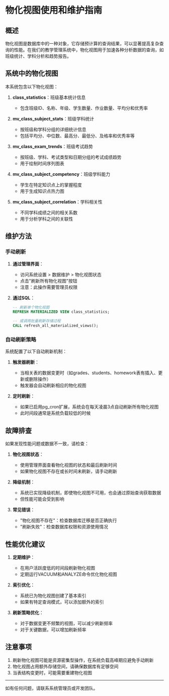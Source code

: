 # 物化视图使用和维护指南

## 概述

物化视图是数据库中的一种对象，它存储预计算的查询结果，可以显著提高复杂查询的性能。在我们的教学管理系统中，物化视图用于加速各种分析数据的查询，如班级统计、学科分析和趋势报告。

## 系统中的物化视图

本系统包含以下物化视图：

1. **class_statistics**：班级基本统计信息
   - 包含班级ID、名称、年级、学生数量、作业数量、平均分和优秀率

2. **mv_class_subject_stats**：班级学科统计
   - 按班级和学科分组的详细统计信息
   - 包括平均分、中位数、最高分、最低分、及格率和优秀率等

3. **mv_class_exam_trends**：班级考试趋势
   - 按班级、学科、考试类型和日期分组的考试成绩趋势
   - 用于绘制时间序列图表

4. **mv_class_subject_competency**：班级学科能力
   - 学生在特定知识点上的掌握程度
   - 用于生成知识点热力图

5. **mv_class_subject_correlation**：学科相关性
   - 不同学科成绩之间的相关系数
   - 用于分析学科之间的关联性

## 维护方法

### 手动刷新

1. **通过管理界面**：
   - 访问系统设置 > 数据维护 > 物化视图状态
   - 点击"刷新所有物化视图"按钮
   - 注意：此操作需要管理员权限

2. **通过SQL**：
   ```sql
   -- 刷新单个物化视图
   REFRESH MATERIALIZED VIEW class_statistics;
   
   -- 或调用批量刷新存储过程
   CALL refresh_all_materialized_views();
   ```

### 自动刷新策略

系统配置了以下自动刷新机制：

1. **触发器刷新**：
   - 当相关表的数据变更时（如grades、students、homework表有插入、更新或删除操作）
   - 触发器会自动刷新相应的物化视图

2. **定时刷新**：
   - 如果已启用pg_cron扩展，系统会在每天凌晨3点自动刷新所有物化视图
   - 此时间段通常是系统负载较低的时候

## 故障排查

如果发现性能问题或数据不一致，请检查：

1. **物化视图状态**：
   - 使用管理界面查看物化视图的状态和最后刷新时间
   - 如果物化视图不存在或长时间未刷新，请手动刷新

2. **降级机制**：
   - 系统已实现降级机制，即使物化视图不可用，也会通过原始查询获取数据
   - 但性能可能会受到影响

3. **常见错误**：
   - "物化视图不存在"：检查数据库迁移是否正确执行
   - "刷新失败"：检查数据库权限和资源使用情况

## 性能优化建议

1. **定期维护**：
   - 在用户活跃度低的时间段刷新物化视图
   - 定期运行VACUUM和ANALYZE命令优化物化视图

2. **索引优化**：
   - 系统已为物化视图创建了基本索引
   - 如果有特定查询模式，可以添加额外的索引

3. **刷新策略优化**：
   - 对于数据变更不频繁的视图，可以减少刷新频率
   - 对于关键数据，可以增加刷新频率

## 注意事项

1. 刷新物化视图可能是资源密集型操作，在系统负载高峰期应避免手动刷新
2. 物化视图占用额外存储空间，请确保数据库有足够空间
3. 当表结构变更时，可能需要重建物化视图

---

如有任何问题，请联系系统管理员或开发团队。 